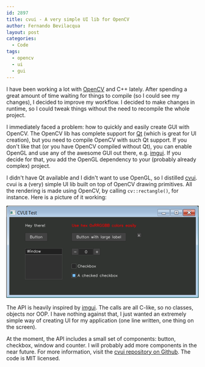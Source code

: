 ```yaml
---
id: 2897
title: cvui - A very simple UI lib for OpenCV
author: Fernando Bevilacqua
layout: post
categories:
  - Code
tags:
  - opencv
  - ui
  - gui
---
```


I have been working a lot with [OpenCV](http://opencv.org/) and C++ lately. After spending a great amount of time waiting for things to compile (so I could see my changes), I decided to improve my workflow. I decided to make changes in runtime, so I could tweak things without the need to recompile the whole project.

I immediately faced a problem: how to quickly and easily create GUI with OpenCV. The OpenCV lib has complete support for [Qt](https://wiki.qt.io/OpenCV_with_Qt) (which is great for UI creation), but you need to compile OpenCV with such Qt support. If you don't like that (or you have OpenCV compiled without Qt), you can enable OpenGL and use any of the awesome GUI out there, e.g. [imgui](https://github.com/ocornut/imgui). If you decide for that, you add the OpenGL dependency to your (probably already complex) project.

I didn't have Qt available and I didn't want to use OpenGL, so I distilled [cvui](https://github.com/Dovyski/cvui). cvui is a (very) simple UI lib built on top of OpenCV drawing primitives. All the rendering is made using OpenCV, by calling `cv::rectangle()`, for instance. Here is a picture of it working:

![cvui](/public/img/cvui.png)      

The API is heavily inspired by [imgui](https://github.com/ocornut/imgui). The calls are all C-like, so no classes, objects nor OOP. I have nothing against that, I just wanted an extremely simple way of creating UI for my application (one line written, one thing on the screen).

At the moment, the API includes a small set of components: button, checkbox, window and counter. I will probably add more components in the near future. For more information, visit the [cvui repository on Github](https://github.com/Dovyski/cvui). The code is MIT licensed.
